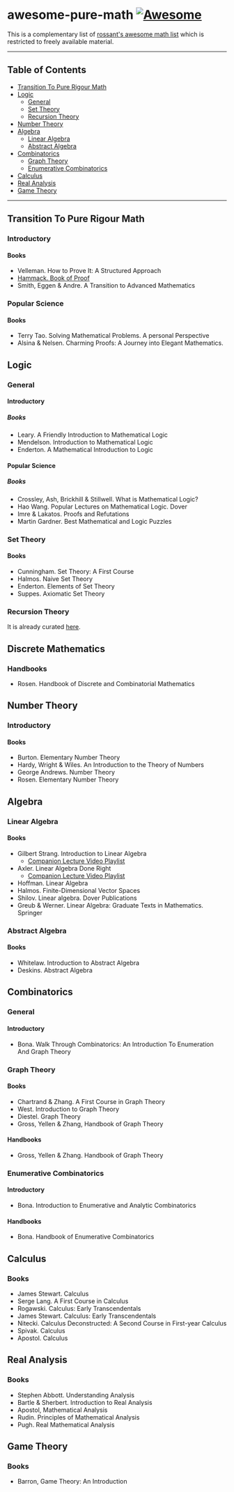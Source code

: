 # awesome-pure-math [![Awesome](https://awesome.re/badge-flat.svg)](https://awesome.re)
This is a complementary list of [rossant's awesome math list](https://github.com/rossant/awesome-math) which is restricted to freely available material.
___

## Table of Contents
- [Transition To Pure Rigour Math](#transition-to-pure-rigour-math)
- [Logic](#logic)
  - [General](#general)
  - [Set Theory](#set-theory)
  - [Recursion Theory](#recursion-theory)
- [Number Theory](#number-theory)
- [Algebra](#algebra)
  - [Linear Algebra](#linear-algebra)
  - [Abstract Algebra](#abstract-algebra)
- [Combinatorics](#combinatorics)
  - [Graph Theory](#graph-theory)
  - [Enumerative Combinatorics](#enumerative-combinatorics)
- [Calculus](#calculus)
- [Real Analysis](#real-analysis)
- [Game Theory](#game-theory)

___

## Transition To Pure Rigour Math
### Introductory
#### Books
- Velleman. How to Prove It: A Structured Approach
- [Hammack. Book of Proof](https://www.people.vcu.edu/~rhammack/BookOfProof/)
- Smith, Eggen & Andre. A Transition to Advanced Mathematics

### Popular Science
#### Books
- Terry Tao. Solving Mathematical Problems. A personal Perspective
- Alsina & Nelsen. Charming Proofs: A Journey into Elegant Mathematics.



## Logic
### General
#### Introductory
##### Books
- Leary. A Friendly Introduction to Mathematical Logic
- Mendelson. Introduction to Mathematical Logic
- Enderton. A Mathematical Introduction to Logic

#### Popular Science
##### Books
- Crossley, Ash, Brickhill & Stillwell. What is Mathematical Logic?
- Hao Wang. Popular Lectures on Mathematical Logic. Dover
- Imre & Lakatos. Proofs and Refutations
- Martin Gardner. Best Mathematical and Logic Puzzles


### Set Theory
#### Books
- Cunningham. Set Theory: A First Course
- Halmos. Naive Set Theory
- Enderton. Elements of Set Theory
- Suppes. Axiomatic Set Theory

### Recursion Theory
It is already curated [here](https://github.com/mostafatouny/awesome-theoretical-computer-science/blob/main/README.md#computability-theory).


## Discrete Mathematics
### Handbooks
- Rosen. Handbook of Discrete and Combinatorial Mathematics


## Number Theory
### Introductory
#### Books
- Burton. Elementary Number Theory
- Hardy, Wright & Wiles. An Introduction to the Theory of Numbers
- George Andrews. Number Theory
- Rosen. Elementary Number Theory



## Algebra
### Linear Algebra
#### Books
- Gilbert Strang. Introduction to Linear Algebra
  - [Companion Lecture Video Playlist](https://ocw.mit.edu/courses/mathematics/18-06-linear-algebra-spring-2010/video-lectures/)
- Axler. Linear Algebra Done Right
  - [Companion Lecture Video Playlist](https://www.youtube.com/playlist?list=PLGAnmvB9m7zOBVCZBUUmSinFV0wEir2Vw)
- Hoffman. Linear Algebra
- Halmos. Finite-Dimensional Vector Spaces
- Shilov. Linear algebra. Dover Publications
- Greub & Werner. Linear Algebra: Graduate Texts in Mathematics. Springer

### Abstract Algebra
#### Books
- Whitelaw. Introduction to Abstract Algebra
- Deskins. Abstract Algebra



## Combinatorics
### General
#### Introductory
- Bona. Walk Through Combinatorics: An Introduction To Enumeration And Graph Theory

### Graph Theory
#### Books
- Chartrand & Zhang. A First Course in Graph Theory
- West. Introduction to Graph Theory
- Diestel. Graph Theory
- Gross, Yellen & Zhang, Handbook of Graph Theory

#### Handbooks
- Gross, Yellen & Zhang. Handbook of Graph Theory

### Enumerative Combinatorics
#### Introductory
- Bona. Introduction to Enumerative and Analytic Combinatorics

#### Handbooks
- Bona. Handbook of Enumerative Combinatorics




## Calculus
### Books
- James Stewart. Calculus
- Serge Lang. A First Course in Calculus
- Rogawski. Calculus: Early Transcendentals
- James Stewart. Calculus: Early Transcendentals
- Nitecki. Calculus Deconstructed: A Second Course in First-year Calculus
- Spivak. Calculus
- Apostol. Calculus



## Real Analysis
### Books
- Stephen Abbott. Understanding Analysis
- Bartle & Sherbert. Introduction to Real Analysis
- Apostol, Mathematical Analysis
- Rudin. Principles of Mathematical Analysis
- Pugh. Real Mathematical Analysis



## Game Theory
### Books
- Barron, Game Theory: An Introduction

